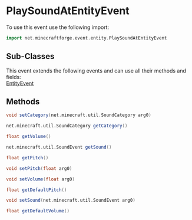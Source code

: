 # PlaySoundAtEntityEvent

To use this event use the following import:
```groovy
import net.minecraftforge.event.entity.PlaySoundAtEntityEvent
```

## Sub-Classes
This event extends the following events and can use all their methods and fields: <br>
[EntityEvent](entity_event.md)

## Methods
```groovy
void setCategory(net.minecraft.util.SoundCategory arg0)
```

```groovy
net.minecraft.util.SoundCategory getCategory()
```

```groovy
float getVolume()
```

```groovy
net.minecraft.util.SoundEvent getSound()
```

```groovy
float getPitch()
```

```groovy
void setPitch(float arg0)
```

```groovy
void setVolume(float arg0)
```

```groovy
float getDefaultPitch()
```

```groovy
void setSound(net.minecraft.util.SoundEvent arg0)
```

```groovy
float getDefaultVolume()
```

